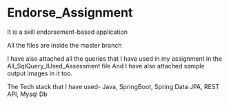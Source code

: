 # Endorse_Assignment
It is a skill endorsement-based application

All the files are inside the master branch

I have also attached all the queries that I have used in my assignment in the All_SqlQuery_IUsed_Assessment file And I have also attached sample output images in it too.

The Tech stack that I have used-  Java, SpringBoot, Spring Data JPA, REST API, Mysql Db

